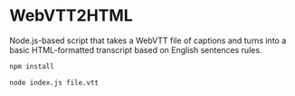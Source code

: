 # WebVTT2HTML

Node.js-based script that takes a WebVTT file of captions and turns into a basic HTML-formatted transcript based on English sentences rules.

```sh
npm install

node index.js file.vtt
```